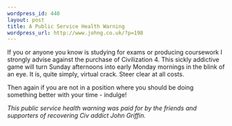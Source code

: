 ```yaml
--- 
wordpress_id: 440
layout: post
title: A Public Service Health Warning
wordpress_url: http://www.johng.co.uk/?p=198
---
```

If you or anyone you know is studying for exams or producing coursework I strongly advise against the purchase of Civilization 4. This sickly addictive game will turn Sunday afternoons into early Monday mornings in the blink of an eye. It is, quite simply, virtual crack. Steer clear at all costs.

Then again if you are not in a position where you should be doing something better with your time - indulge!

<em>This public service health warning was paid for by the friends and supporters of recovering Civ addict John Griffin.</em>
